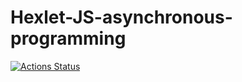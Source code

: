 # Hexlet-JS-asynchronous-programming

[![Actions Status](https://github.com/drylb/hexlet-js-asynchronous-programming/workflows/Node.js%20CI/badge.svg)](https://github.com/drylb/hexlet-js-asynchronous-programming/actions)
